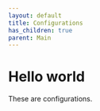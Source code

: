 ```yaml
---
layout: default
title: Configurations
has_children: true
parent: Main
---
```


# Hello world

These are configurations.

